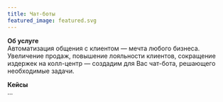 ```yaml
---
title: Чат-боты
featured_image: featured.svg
---
```


<strong class="accent">Об услуге</strong>  
Автоматизация общения с клиентом — мечта любого бизнеса. Увеличение продаж, повышение лояльности клиентов, сокращение издержек на колл-центр — создадим для Вас чат-бота, решающего необходимые задачи.

<strong class="accent">Кейсы</strong>  
...